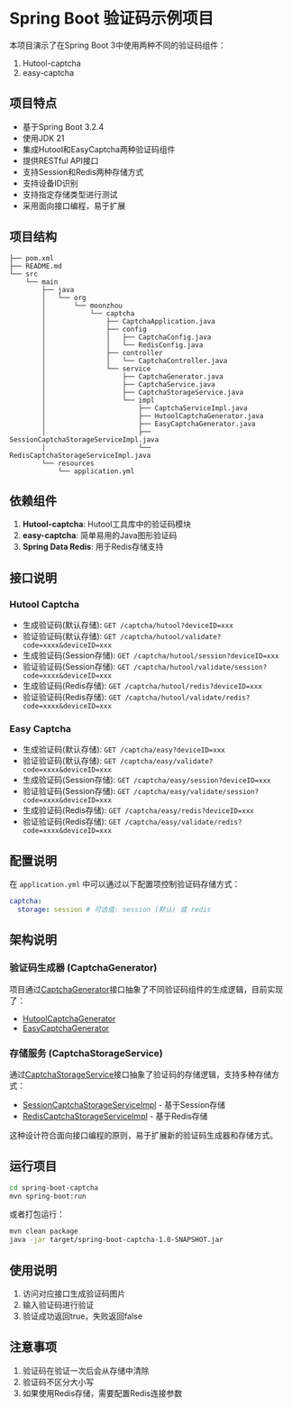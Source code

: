 # Spring Boot 验证码示例项目

本项目演示了在Spring Boot 3中使用两种不同的验证码组件：

1. Hutool-captcha
2. easy-captcha

## 项目特点

- 基于Spring Boot 3.2.4
- 使用JDK 21
- 集成Hutool和EasyCaptcha两种验证码组件
- 提供RESTful API接口
- 支持Session和Redis两种存储方式
- 支持设备ID识别
- 支持指定存储类型进行测试
- 采用面向接口编程，易于扩展

## 项目结构

```
├── pom.xml
├── README.md
└── src
    └── main
        ├── java
        │   └── org
        │       └── moonzhou
        │           └── captcha
        │               ├── CaptchaApplication.java
        │               ├── config
        │               │   ├── CaptchaConfig.java
        │               │   └── RedisConfig.java
        │               ├── controller
        │               │   └── CaptchaController.java
        │               └── service
        │                   ├── CaptchaGenerator.java
        │                   ├── CaptchaService.java
        │                   ├── CaptchaStorageService.java
        │                   └── impl
        │                       ├── CaptchaServiceImpl.java
        │                       ├── HutoolCaptchaGenerator.java
        │                       ├── EasyCaptchaGenerator.java
        │                       ├── SessionCaptchaStorageServiceImpl.java
        │                       └── RedisCaptchaStorageServiceImpl.java
        └── resources
            └── application.yml
```

## 依赖组件

1. **Hutool-captcha**: Hutool工具库中的验证码模块
2. **easy-captcha**: 简单易用的Java图形验证码
3. **Spring Data Redis**: 用于Redis存储支持

## 接口说明

### Hutool Captcha
- 生成验证码(默认存储): `GET /captcha/hutool?deviceID=xxx`
- 验证验证码(默认存储): `GET /captcha/hutool/validate?code=xxxx&deviceID=xxx`
- 生成验证码(Session存储): `GET /captcha/hutool/session?deviceID=xxx`
- 验证验证码(Session存储): `GET /captcha/hutool/validate/session?code=xxxx&deviceID=xxx`
- 生成验证码(Redis存储): `GET /captcha/hutool/redis?deviceID=xxx`
- 验证验证码(Redis存储): `GET /captcha/hutool/validate/redis?code=xxxx&deviceID=xxx`

### Easy Captcha
- 生成验证码(默认存储): `GET /captcha/easy?deviceID=xxx`
- 验证验证码(默认存储): `GET /captcha/easy/validate?code=xxxx&deviceID=xxx`
- 生成验证码(Session存储): `GET /captcha/easy/session?deviceID=xxx`
- 验证验证码(Session存储): `GET /captcha/easy/validate/session?code=xxxx&deviceID=xxx`
- 生成验证码(Redis存储): `GET /captcha/easy/redis?deviceID=xxx`
- 验证验证码(Redis存储): `GET /captcha/easy/validate/redis?code=xxxx&deviceID=xxx`

## 配置说明

在 `application.yml` 中可以通过以下配置项控制验证码存储方式：

```yaml
captcha:
  storage: session # 可选值: session (默认) 或 redis
```

## 架构说明

### 验证码生成器 (CaptchaGenerator)
项目通过[CaptchaGenerator](src/main/java/org/moonzhou/captcha/service/CaptchaGenerator.java)接口抽象了不同验证码组件的生成逻辑，目前实现了：
- [HutoolCaptchaGenerator](src/main/java/org/moonzhou/captcha/service/impl/HutoolCaptchaGenerator.java)
- [EasyCaptchaGenerator](src/main/java/org/moonzhou/captcha/service/impl/EasyCaptchaGenerator.java)

### 存储服务 (CaptchaStorageService)
通过[CaptchaStorageService](src/main/java/org/moonzhou/captcha/service/CaptchaStorageService.java)接口抽象了验证码的存储逻辑，支持多种存储方式：
- [SessionCaptchaStorageServiceImpl](src/main/java/org/moonzhou/captcha/service/impl/SessionCaptchaStorageServiceImpl.java) - 基于Session存储
- [RedisCaptchaStorageServiceImpl](src/main/java/org/moonzhou/captcha/service/impl/RedisCaptchaStorageServiceImpl.java) - 基于Redis存储

这种设计符合面向接口编程的原则，易于扩展新的验证码生成器和存储方式。

## 运行项目

```bash
cd spring-boot-captcha
mvn spring-boot:run
```

或者打包运行：

```bash
mvn clean package
java -jar target/spring-boot-captcha-1.0-SNAPSHOT.jar
```

## 使用说明

1. 访问对应接口生成验证码图片
2. 输入验证码进行验证
3. 验证成功返回true，失败返回false

## 注意事项

1. 验证码在验证一次后会从存储中清除
2. 验证码不区分大小写
3. 如果使用Redis存储，需要配置Redis连接参数